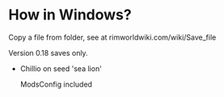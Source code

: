 # How in Windows?

Copy a file from folder, see at rimworldwiki.com/wiki/Save_file

Version 0.18 saves only.

* Chillio on seed 'sea lion'

  ModsConfig included